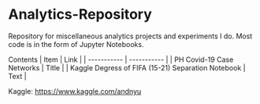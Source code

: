 # Analytics-Repository
Repository for miscellaneous analytics projects and experiments I do. Most code is in the form of Jupyter Notebooks.

Contents
| Item    | Link |
| ----------- | ----------- |
| PH Covid-19 Case Networks      | Title       |
| Kaggle Degress of FIFA (15-21) Separation Notebook  | Text        |



Kaggle: https://www.kaggle.com/andnyu
